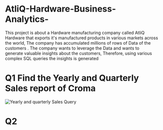 # AtliQ-Hardware-Business-Analytics- 

This project is about a Hardware manufacturing company called AtliQ Hardware that exports it's manufactured products in various markets across the world, The company has accumulated millions of rows of Data of the customers . The company wants to leverage the Data and wants to generate valuable insights about the customers, Therefore, using various complex SQL queries the insights is generated

# Q1 Find the Yearly and Quarterly Sales report of Croma

![Yearly and quarterly Sales Query](https://github.com/890Pratik/AtliQ-Hardware-Business-Analytic-/assets/114496901/05146124-1f2b-4740-8b55-bb4eb653edb1)

# Q2 
